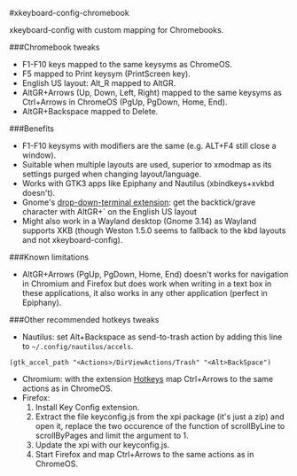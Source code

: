 #xkeyboard-config-chromebook

xkeyboard-config with custom mapping for Chromebooks.

###Chromebook tweaks
* F1-F10 keys mapped to the same keysyms as ChromeOS.
* F5 mapped to Print keysym (PrintScreen key).
* English US layout: Alt_R mapped to AltGR.
* AltGR+Arrows (Up, Down, Left, Right) mapped to the same keysyms as Ctrl+Arrows in ChromeOS (PgUp, PgDown, Home, End).
* AltGR+Backspace mapped to Delete.

###Benefits
* F1-F10 keysyms with modifiers are the same (e.g. ALT+F4 still close a window).
* Suitable when multiple layouts are used, superior to xmodmap as its settings purged when changing layout/language.
* Works with GTK3 apps like Epiphany and Nautilus (xbindkeys+xvkbd doesn't).
* Gnome's [drop-down-terminal extension](https://extensions.gnome.org/extension/442/drop-down-terminal): get the backtick/grave character with AltGR+` on the English US layout
* Might also work in a Wayland desktop (Gnome 3.14) as Wayland supports XKB (though Weston 1.5.0 seems to fallback to the kbd layouts and not xkeyboard-config).

###Known limitations
* AltGR+Arrows (PgUp, PgDown, Home, End) doesn't works for navigation in Chromium and Firefox but does work when writing in a text box in these applications, it also works in any other application (perfect in Epiphany).

###Other recommended hotkeys tweaks 
*  Nautilus: set Alt+Backspace as send-to-trash action by adding this line to `~/.config/nautilus/accels`.
```
(gtk_accel_path "<Actions>/DirViewActions/Trash" "<Alt>BackSpace")
```
* Chromium: with the extension [Hotkeys](https://chrome.google.com/webstore/detail/mmbiohbmijkiimgcgijfomelgpmdiigb) map Ctrl+Arrows to the same actions as in ChromeOS.
* Firefox:
    1. Install Key Config extension.
    2. Extract the file keyconfig.js from the xpi package (it's just a zip) and open it, replace the two occurence of the function of scrollByLine to scrollByPages and limit the argument to 1.
    3. Update the xpi with our keyconfig.js.
    4. Start Firefox and map Ctrl+Arrows to the same actions as in ChromeOS. 
